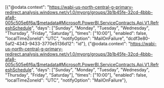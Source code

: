 [{"@odata.context": "https://wabi-us-north-central-g-primary-redirect.analysis.windows.net/v1.0/myorg/groups/3b1b45fe-32cd-4bbb-afa8-005c505e6f6a/$metadata#Microsoft.PowerBI.ServiceContracts.Api.V1.RefreshSchedule", "days": ["Sunday", "Monday", "Tuesday", "Wednesday", "Thursday", "Friday", "Saturday"], "times": ["10:00"], "enabled": false, "localTimeZoneId": "UTC", "notifyOption": "MailOnFailure", "dcdf3e80-5af2-4343-9433-3770e5136d12": "id"}, {"@odata.context": "https://wabi-us-north-central-g-primary-redirect.analysis.windows.net/v1.0/myorg/groups/3b1b45fe-32cd-4bbb-afa8-005c505e6f6a/$metadata#Microsoft.PowerBI.ServiceContracts.Api.V1.RefreshSchedule", "days": ["Sunday", "Monday", "Tuesday", "Wednesday", "Thursday", "Friday", "Saturday"], "times": ["10:00"], "enabled": false, "localTimeZoneId": "UTC", "notifyOption": "MailOnFailure"},
